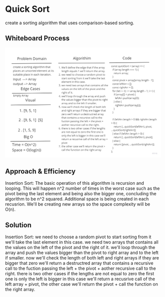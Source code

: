 # Quick Sort

create a sorting algorithm that uses comparison-based sorting.

## Whiteboard Process

![Whiteboard](./assets/quick-sort.jpg)

## Approach & Efficiency

Insertion Sort: The basic operation of this algorithm is recursion and looping. This will happen n^2 number of times in the worst case such as the pivot being the last element and being also the bigger one, concluding the algorithm to be n^2 squared. Additional space is being created in each recusrion. We'll be creating new arrays so the space complexity will be O(n).

## Solution

Insertion Sort: we need to choose a random pivot to start sorting from it we'll take the last element in this case.
we need two arrays that contains all the values on the left of the pivot and the right of it. we'll loop through the array and push the values bigger than the pivot to right array and to the left if smaller. now we'll check the length of both left and right arrays if they are bigger that zero we'll return a destructred array that contains a recursive call to the fuction passing the left + the pivot + aother recursive call to the right. there is two other cases if the lengths are not equal to zero the first one is only the left is bigger in this case we'll return a recusrive call of the left array + pivot, the other case we'll return the pivot + call the function on the right array.

